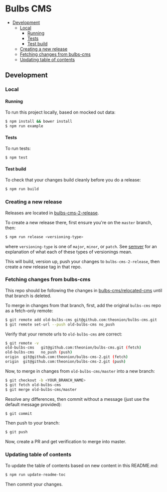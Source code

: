 # Bulbs CMS

<!-- markdown-toc -->

- [Development](#development)
  * [Local](#local)
    + [Running](#running)
    + [Tests](#tests)
    + [Test build](#test-build)
  * [Creating a new release](#creating-a-new-release)
  * [Fetching changes from bulbs-cms](#fetching-changes-from-bulbs-cms)
  * [Updating table of contents](#updating-table-of-contents)

<!-- markdown-toc-stop -->

## Development

### Local

#### Running
To run this project locally, based on mocked out data:
```bash
$ npm install && bower install
$ npm run example
```

#### Tests
To run tests:
```bash
$ npm test
```

#### Test build
To check that your changes build cleanly before you do a release:
```bash
$ npm run build
```

### Creating a new release
Releases are located in [bulbs-cms-2-release](https://github.com/theonion/bulbs-cms-2-release).

To create a new release there, first ensure you're on the ```master``` branch, then:
```bash
$ npm run release <versioning-type>
```
where ```versioning-type``` is one of ```major```, ```minor```, or ```patch```.
See [semver](http://semver.org/) for an explanation of what each of these types
of versionings mean.

This will build, version up, push your changes to ```bulbs-cms-2-release```, then
create a new release tag in that repo.

### Fetching changes from bulbs-cms
This repo should be following the changes in [bulbs-cms/relocated-cms](https://github.com/theonion/bulbs-cms/tree/relocated-cms) until that branch is deleted.

To merge in changes from that branch, first, add the original ```bulbs-cms``` repo as a fetch-only remote:
```bash
$ git remote add old-bulbs-cms git@github.com:theonion/bulbs-cms.git
$ git remote set-url --push old-bulbs-cms no_push
```

Verify that your remote urls to ```old-bulbs-cms``` are correct:
```bash
$ git remote -v
old-bulbs-cms	git@github.com:theonion/bulbs-cms.git (fetch)
old-bulbs-cms	no_push (push)
origin	git@github.com:theonion/bulbs-cms-2.git (fetch)
origin	git@github.com:theonion/bulbs-cms-2.git (push)
```

Now, to merge in changes from ```old-bulbs-cms/master``` into a new branch:
```bash
$ git checkout -b <YOUR_BRANCH_NAME>
$ git fetch old-bulbs-cms
$ git merge old-bulbs-cms/master
```

Resolve any differences, then commit without a message (just use the default message provided):
```bash
$ git commit
```

Then push to your branch:
```bash
$ git push
```

Now, create a PR and get verification to merge into master.

### Updating table of contents
To update the table of contents based on new content in this README.md:
```bash
$ npm run update-readme-toc
```

Then commit your changes.

